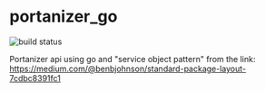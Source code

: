# portanizer_go
![build status](https://ci.portanizer.ml/api/badges/dimdiden/portanizer_go/status.svg)

Portanizer api using go and "service object pattern" from the link:
https://medium.com/@benbjohnson/standard-package-layout-7cdbc8391fc1
